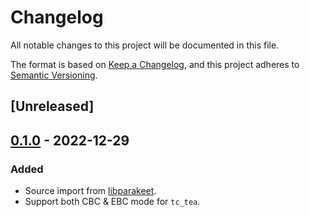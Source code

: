 # Changelog

All notable changes to this project will be documented in this file.

The format is based on [Keep a Changelog](https://keepachangelog.com/en/1.0.0/),
and this project adheres to [Semantic Versioning](https://semver.org/spec/v2.0.0.html).

## [Unreleased]

## [0.1.0] - 2022-12-29

### Added

- Source import from [libparakeet].
- Support both CBC & EBC mode for `tc_tea`.

[libparakeet]: https://github.com/parakeet-rs/libparakeet
[0.1.0]: https://github.com/jixunmoe/libtc_tea/commits/v0.1.0
[0.2.0]: https://github.com/jixunmoe/libtc_tea/compare/v0.1.0...v0.2.0
